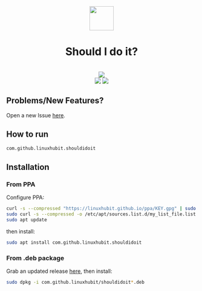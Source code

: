 <div align="center">
  <img src="https://raw.githubusercontent.com/linuxhubit/shouldidoit/master/data/icons/64/com.github.linuxhubit.shouldidoit.svg" width="64">
  <h1 align="center">Should I do it?</h1>
  <p align="center"></p>
</div>

<br/>

<div align="center">
   <a href="https://github.com/linuxhubit/shouldidoit/blob/master/LICENSE">
    <img src="https://img.shields.io/badge/License-GPL--3.0-blue.svg">
   </a>
</div>

<div align="center">
    <img  src="https://github.com/linuxhubit/shouldidoit/raw/master/data/screenshot-1.png">
    <img  src="https://github.com/linuxhubit/shouldidoit/raw/master/data/screenshot-2.png">
</div>

## Problems/New Features?
Open a new Issue [here](https://github.com/linuxhubit/shouldidoit/issues).

## How to run
```bash
com.github.linuxhubit.shouldidoit
```

## Installation

### From PPA
Configure PPA:
```bash
curl -s --compressed "https://linuxhubit.github.io/ppa/KEY.gpg" | sudo apt-key add -
sudo curl -s --compressed -o /etc/apt/sources.list.d/my_list_file.list "https://linuxhubit.github.io/ppa/my_list_file.list"
sudo apt update
```
then install:
```bash
sudo apt install com.github.linuxhubit.shouldidoit
```

### From .deb package
Grab an updated release [here](https://github.com/linuxhubit/shouldidoit/releases), then install:

```bash
sudo dpkg -i com.github.linuxhubit/shouldidoit*.deb
```



